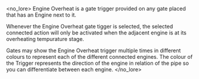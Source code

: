 <no_lore>
Engine Overheat is a gate trigger provided on any gate placed that has an Engine next to it.

Whenever the Engine Overheat gate tigger is selected, the selected connected action will only be activated when the adjacent engine is at its overheating tempurature stage.

Gates may show the Engine Overheat trigger multiple times in different colours to represent each of the different connected engines.
The colour of the Trigger represents the direction of the engine in relation of the pipe so you can differentiate between each engine.
</no_lore>